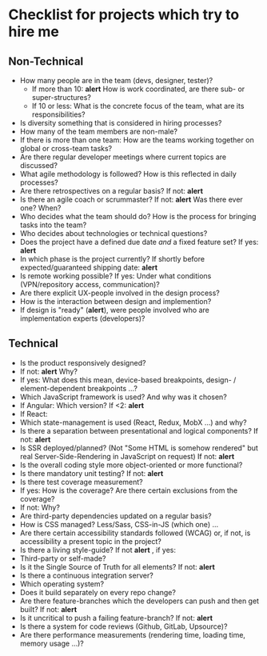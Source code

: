 # Checklist for projects which try to hire me

## Non-Technical

* How many people are in the team (devs, designer, tester)?
  * If more than 10: __alert__ How is work coordinated, are there sub- or super-structures?
  * If 10 or less: What is the concrete focus of the team, what are its responsibilities?
* Is diversity something that is considered in hiring processes? 
* How many of the team members are non-male?
* If there is more than one team: How are the teams working together on global or cross-team tasks?
* Are there regular developer meetings where current topics are discussed?
* What agile methodology is followed? How is this reflected in daily processes?
* Are there retrospectives on a regular basis? If not: __alert__
* Is there an agile coach or scrummaster? If not: __alert__ Was there ever one? When?
* Who decides what the team should do? How is the process for bringing tasks into the team?
* Who decides about technologies or technical questions?
* Does the project have a defined due date *and* a fixed feature set? If yes: __alert__
* In which phase is the project currently? If shortly before expected/guaranteed shipping date: __alert__
* Is remote working possible? If yes: Under what conditions (VPN/repository access, communication)?
* Are there explicit UX-people involved in the design process?
* How is the interaction between design and implemention?
 * If design is "ready" (__alert__), were people involved who are implementation experts (developers)?

## Technical

* Is the product responsively designed?
 * If not: __alert__ Why?
 * If yes: What does this mean, device-based breakpoints, design- / element-dependent breakpoints …?
* Which JavaScript framework is used? And why was it chosen?
 * If Angular: Which version? If <2: __alert__
 * If React:
  * Which state-management is used (React, Redux, MobX …) and why?
  * Is there a separation between presentational and logical components? If not: __alert__
* Is SSR deployed/planned? (Not "Some HTML is somehow rendered" but real Server-Side-Rendering in JavaScript on request) If not: __alert__
* Is the overall coding style more object-oriented or more functional?
* Is there mandatory unit testing? If not: __alert__
* Is there test coverage measurement? 
 * If yes: How is the coverage? Are there certain exclusions from the coverage?
 * If not: Why?
* Are third-party dependencies updated on a regular basis?
* How is CSS managed? Less/Sass, CSS-in-JS (which one) …
* Are there certain accessibility standards followed (WCAG) or, if not, is accessibility a present topic in the project?
* Is there a living style-guide? If not __alert__ , if yes:
 * Third-party or self-made?
 * Is it the Single Source of Truth for all elements? If not: __alert__
* Is there a continuous integration server?
 * Which operating system?
 * Does it build separately on every repo change?
 * Are there feature-branches which the developers can push and then get built? If not: __alert__
 * Is it uncritical to push a failing feature-branch? If not: __alert__
* Is there a system for code reviews (Github, GitLab, Upsource)?
* Are there performance measurements (rendering time, loading time, memory usage …)?
